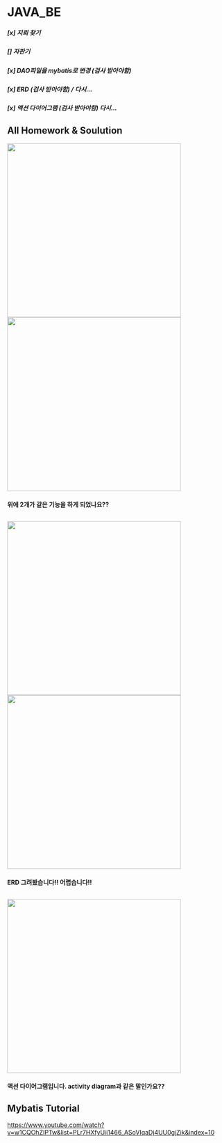 # JAVA_BE

##### [x] 지뢰 찾기 
##### [] 자판기 
##### [x] DAO파일을 mybatis로 변경 (검사 받아야함)
##### [x] ERD (검사 받아야함) / 다시...
##### [x] 액션 다이어그램 (검사 받아야함) 다시...

## All Homework & Soulution

<div>
<img src = "https://user-images.githubusercontent.com/45477679/64110298-b6724a80-cdbc-11e9-93ae-04208e265c13.png" width = "400" />
<img src = "https://user-images.githubusercontent.com/45477679/64110300-b83c0e00-cdbc-11e9-93e6-85cbad9daf8f.png" width = "400" />
</div>

#### 위에 2개가 같은 기능을 하게 되었나요??
##

<div>
 <img src = "https://user-images.githubusercontent.com/45477679/64401314-5674f000-d0ab-11e9-9f77-128cb32e4b35.png" width = "400" />
<img src = "https://user-images.githubusercontent.com/45477679/64401318-58d74a00-d0ab-11e9-977f-9d109441f53d.png" width = "400" />
</div>

#### ERD 그려봤습니다!! 어렵습니다!!
##

<div>
 <img src = "https://user-images.githubusercontent.com/45477679/64402891-64c60a80-d0b1-11e9-89b0-dc77f71ce24c.png" width = "400" />
</div>

#### 액션 다이어그램입니다. activity diagram과 같은 말인가요??

## Mybatis Tutorial

https://www.youtube.com/watch?v=w1CQOhZIPTw&list=PLr7HXfyUii1466_ASoVIqaDj4UU0gjZik&index=10


